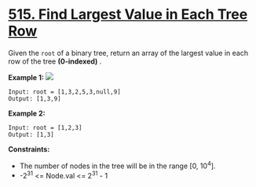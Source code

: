 # [515. Find Largest Value in Each Tree Row](https://leetcode.com/problems/find-largest-value-in-each-tree-row/)

Given the `root` of a binary tree, return an array of the largest value in each row of the tree **(0-indexed)** .

**Example 1:** <img src="https://assets.leetcode.com/uploads/2020/08/21/largest_e1.jpg">

```
Input: root = [1,3,2,5,3,null,9]
Output: [1,3,9]
```

**Example 2:**

```
Input: root = [1,2,3]
Output: [1,3]
```

**Constraints:**

- The number of nodes in the tree will be in the range [0, 10<sup>4</sup>].
- -2<sup>31</sup> <= Node.val <= 2<sup>31</sup> - 1
